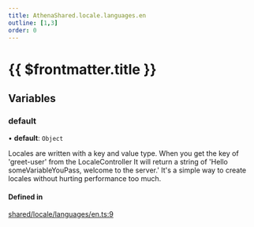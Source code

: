 ```yaml
---
title: AthenaShared.locale.languages.en
outline: [1,3]
order: 0
---
```


# {{ $frontmatter.title }}


## Variables

### default

• **default**: `Object`

Locales are written with a key and value type.
When you get the key of 'greet-user' from the LocaleController
It will return a string of 'Hello someVariableYouPass, welcome to the server.'
It's a simple way to create locales without hurting performance too much.

#### Defined in

[shared/locale/languages/en.ts:9](https://github.com/Stuyk/altv-athena/blob/b7faa35/src/core/shared/locale/languages/en.ts#L9)
